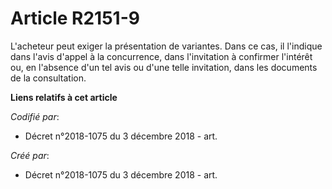 # Article R2151-9

L'acheteur peut exiger la présentation de variantes. Dans ce cas, il l'indique dans l'avis d'appel à la concurrence, dans
l'invitation à confirmer l'intérêt ou, en l'absence d'un tel avis ou d'une telle invitation, dans les documents de la
consultation.

**Liens relatifs à cet article**

_Codifié par_:

  - Décret n°2018-1075 du 3 décembre 2018 - art.

_Créé par_:

  - Décret n°2018-1075 du 3 décembre 2018 - art.
